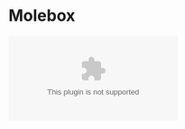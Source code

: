 # Molebox

![Molebox build 6000](https://github.com/sudachen/Molebox/releases/download/6000/molebox_gpl.zip)
